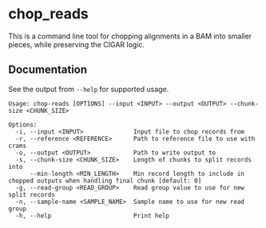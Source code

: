 # chop_reads

This is a command line tool for chopping alignments in a BAM into smaller pieces, while preserving the CIGAR logic.

## Documentation

See the output from `--help` for supported usage.

```
Usage: chop-reads [OPTIONS] --input <INPUT> --output <OUTPUT> --chunk-size <CHUNK_SIZE>

Options:
  -i, --input <INPUT>              Input file to chop records from
  -r, --reference <REFERENCE>      Path to reference file to use with crams
  -o, --output <OUTPUT>            Path to write output to
  -s, --chunk-size <CHUNK_SIZE>    Length of chunks to split records into
      --min-length <MIN_LENGTH>    Min record length to include in chopped outputs when handling final chunk [default: 0]
  -g, --read-group <READ_GROUP>    Read group value to use for new split records
  -n, --sample-name <SAMPLE_NAME>  Sample name to use for new read group
  -h, --help                       Print help
```